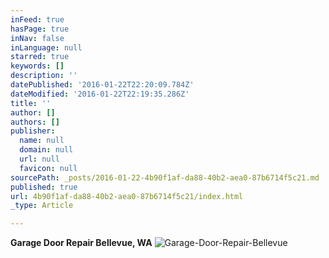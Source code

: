 ```yaml
---
inFeed: true
hasPage: true
inNav: false
inLanguage: null
starred: true
keywords: []
description: ''
datePublished: '2016-01-22T22:20:09.784Z'
dateModified: '2016-01-22T22:19:35.286Z'
title: ''
author: []
authors: []
publisher:
  name: null
  domain: null
  url: null
  favicon: null
sourcePath: _posts/2016-01-22-4b90f1af-da88-40b2-aea0-87b6714f5c21.md
published: true
url: 4b90f1af-da88-40b2-aea0-87b6714f5c21/index.html
_type: Article

---
```

**Garage Door Repair Bellevue, WA**
![Garage-Door-Repair-Bellevue](https://the-grid-user-content.s3-us-west-2.amazonaws.com/dfab43a5-923a-4d85-902b-66034a75c983.jpg)